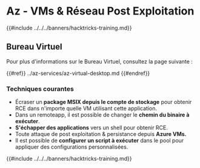 # Az - VMs & Réseau Post Exploitation

{{#include ../../../banners/hacktricks-training.md}}

## Bureau Virtuel

Pour plus d'informations sur le Bureau Virtuel, consultez la page suivante :

{{#ref}}
../az-services/az-virtual-desktop.md
{{#endref}}

### Techniques courantes

- Écraser un **package MSIX depuis le compte de stockage** pour obtenir RCE dans n'importe quelle VM utilisant cette application.
- Dans un remoteapp, il est possible de changer le **chemin du binaire à exécuter**.
- **S'échapper des applications** vers un shell pour obtenir RCE.
- Toute attaque de post exploitation & persistance depuis **Azure VMs.**
- Il est possible de **configurer un script à exécuter** dans le pool pour appliquer des configurations personnalisées.

{{#include ../../../banners/hacktricks-training.md}}
